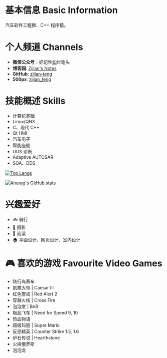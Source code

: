 # 基本信息 Basic Information

汽车软件工程狮、C++ 程序猿。

# 个人频道 Channels

* **微信公众号**：好记性<u>如</u>烂笔头
* **博客园**: [Zijian's Notes](https://www.cnblogs.com/tengzijian/)
* **GitHub**: [zijian-teng](https://github.com/zijian-teng)
* **500px**: [zijian_teng](https://500px.com/p/zijian_teng)

# 技能概述 Skills

- 计算机基础
- Linux/QNX
- C、现代 C++
- Qt HMI
- 汽车电子
- 智能座舱
- UDS 诊断
- Adaptive AUTOSAR
- SOA、DDS

[![Top Langs](https://github-readme-stats.vercel.app/api/top-langs/?username=zijian-teng&hide=HTML,css,php&layout=compact&show_icons=true)](https://github.com/anuraghazra/github-readme-stats)

[![Anurag's GitHub stats](https://github-readme-stats.vercel.app/api?username=zijian-teng&show_icons=true)](https://github.com/anuraghazra/github-readme-stats)

# 兴趣爱好

- 🚲 骑行
- 📸 摄影
- 📕 阅读
- 🏠 平面设计、网页设计、室内设计

# 🎮 喜欢的游戏 Favourite Video Games

- 陆行鸟赛车
- 凯撒大帝 | Caesar III
- 红色警戒 | Red Alert 2
- 穿越火线 | Cross Fire
- 泡泡堂 | BnB
- 极品飞车 | Need for Speed 9, 10
- 热血物语
- 超级玛丽 | Super Mario
- 反恐精英 | Counter Strike 1.5, 1.6
- 炉石传说 | Hearthstone
- 火拼俄罗斯
- 泡泡龙
